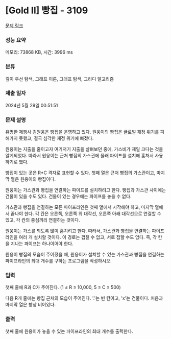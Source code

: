 # [Gold II] 빵집 - 3109 

[문제 링크](https://www.acmicpc.net/problem/3109) 

### 성능 요약

메모리: 73868 KB, 시간: 3996 ms

### 분류

깊이 우선 탐색, 그래프 이론, 그래프 탐색, 그리디 알고리즘

### 제출 일자

2024년 5월 29일 00:51:51

### 문제 설명

<p>유명한 제빵사 김원웅은 빵집을 운영하고 있다. 원웅이의 빵집은 글로벌 재정 위기를 피해가지 못했고, 결국 심각한 재정 위기에 빠졌다.</p>

<p>원웅이는 지출을 줄이고자 여기저기 지출을 살펴보던 중에, 가스비가 제일 크다는 것을 알게되었다. 따라서 원웅이는 근처 빵집의 가스관에 몰래 파이프를 설치해 훔쳐서 사용하기로 했다.</p>

<p>빵집이 있는 곳은 R*C 격자로 표현할 수 있다. 첫째 열은 근처 빵집의 가스관이고, 마지막 열은 원웅이의 빵집이다.</p>

<p>원웅이는 가스관과 빵집을 연결하는 파이프를 설치하려고 한다. 빵집과 가스관 사이에는 건물이 있을 수도 있다. 건물이 있는 경우에는 파이프를 놓을 수 없다.</p>

<p>가스관과 빵집을 연결하는 모든 파이프라인은 첫째 열에서 시작해야 하고, 마지막 열에서 끝나야 한다. 각 칸은 오른쪽, 오른쪽 위 대각선, 오른쪽 아래 대각선으로 연결할 수 있고, 각 칸의 중심끼리 연결하는 것이다.</p>

<p>원웅이는 가스를 되도록 많이 훔치려고 한다. 따라서, 가스관과 빵집을 연결하는 파이프라인을 여러 개 설치할 것이다. 이 경로는 겹칠 수 없고, 서로 접할 수도 없다. 즉, 각 칸을 지나는 파이프는 하나이어야 한다.</p>

<p>원웅이 빵집의 모습이 주어졌을 때, 원웅이가 설치할 수 있는 가스관과 빵집을 연결하는 파이프라인의 최대 개수를 구하는 프로그램을 작성하시오.</p>

### 입력 

 <p>첫째 줄에 R과 C가 주어진다. (1 ≤ R ≤ 10,000, 5 ≤ C ≤ 500)</p>

<p>다음 R개 줄에는 빵집 근처의 모습이 주어진다. '.'는 빈 칸이고, 'x'는 건물이다. 처음과 마지막 열은 항상 비어있다.</p>

### 출력 

 <p>첫째 줄에 원웅이가 놓을 수 있는 파이프라인의 최대 개수를 출력한다.</p>

